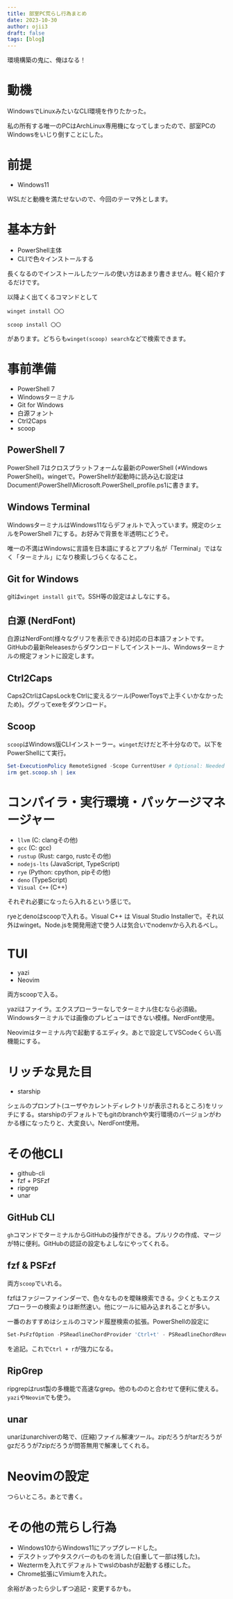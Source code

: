 ```yaml
---
title: 部室PC荒らし行為まとめ
date: 2023-10-30
author: ojii3
draft: false
tags: [blog]
---
```

環境構築の鬼に、俺はなる！

# 動機

WindowsでLinuxみたいなCLI環境を作りたかった。

私の所有する唯一のPCはArchLinux専用機になってしまったので、部室PCのWindowsをいじり倒すことにした。

# 前提

- Windows11

WSLだと動機を満たせないので、今回のテーマ外とします。

# 基本方針

- PowerShell主体
- CLIで色々インストールする

長くなるのでインストールしたツールの使い方はあまり書きません。軽く紹介するだけです。

以降よく出てくるコマンドとして

```
winget install 〇〇
```

```
scoop install 〇〇
```

があります。どちらも`winget(scoop) search`などで検索できます。

# 事前準備

- PowerShell 7
- Windowsターミナル
- Git for Windows
- 白源フォント
- Ctrl2Caps
- scoop

## PowerShell 7

PowerShell 7はクロスプラットフォームな最新のPowerShell (≠Windows PowerShell)。wingetで。PowerShellが起動時に読み込む設定はDocument\\PowerShell\\Microsoft.PowerShell_profile.ps1に書きます。

## Windows Terminal

WindowsターミナルはWindows11ならデフォルトで入っています。規定のシェルをPowerShell 7にする。お好みで背景を半透明にどうぞ。

唯一の不満はWindowsに言語を日本語にするとアプリ名が「Terminal」ではなく「ターミナル」になり検索しづらくなること。

## Git for Windows

gitは`winget install git`で。SSH等の設定はよしなにする。

## 白源 (NerdFont)

白源はNerdFont(様々なグリフを表示できる)対応の日本語フォントです。GitHubの最新Releasesからダウンロードしてインストール、Windowsターミナルの規定フォントに設定します。

## Ctrl2Caps

Caps2CtrlはCapsLockをCtrlに変えるツール(PowerToysで上手くいかなかったため)。ググってexeをダウンロード。

## Scoop

`scoop`はWindows版CLIインストーラー。`winget`だけだと不十分なので。以下をPowerShellにて実行。

```powershell
Set-ExecutionPolicy RemoteSigned -Scope CurrentUser # Optional: Needed to run a remote script the first time
irm get.scoop.sh | iex
```

# コンパイラ・実行環境・パッケージマネージャー

- `llvm` (C: clangその他)
- `gcc` (C: gcc)
- `rustup` (Rust: cargo, rustcその他)
- `nodejs-lts` (JavaScript, TypeScript)
- `rye` (Python: cpython, pipその他)
- `deno` (TypeScript)
- `Visual C++` (C++)

それぞれ必要になったら入れるという感じで。

ryeとdenoはscoopで入れる。Visual C++ は Visual Studio Installerで。それ以外はwinget。Node.jsを開発用途で使う人は気合いでnodenvから入れるべし。

# TUI

- yazi
- Neovim

両方scoopで入る。

yaziはファイラ。エクスプローラーなしでターミナル住むなら必須級。Windowsターミナルでは画像のプレビューはできない模様。NerdFont使用。

Neovimはターミナル内で起動するエディタ。あとで設定してVSCodeくらい高機能にする。

# リッチな見た目

- starship

シェルのプロンプト(ユーザやカレントディレクトリが表示されるところ)をリッチにする。starshipのデフォルトでもgitのbranchや実行環境のバージョンがわかる様になったりと、大変良い。NerdFont使用。

# その他CLI

- github-cli
- fzf + PSFzf
- ripgrep
- unar

## GitHub CLI

`gh`コマンドでターミナルからGitHubの操作ができる。プルリクの作成、マージが特に便利。GitHubの認証の設定もよしなにやってくれる。

## fzf & PSFzf

両方`scoop`でいれる。

fzfはファジーファインダーで、色々なものを曖昧検索できる。少くともエクスプローラーの検索よりは断然速い。他にツールに組み込まれることが多い。

一番のおすすめはシェルのコマンド履歴検索の拡張。PowerShellの設定に

```powershell
Set-PsFzfOption -PSReadlineChordProvider 'Ctrl+t' - PSReadlineChordReverseHistory 'Ctrl+r'
```

を追記。これで`Ctrl + r`が強力になる。

## RipGrep

ripgrepはrust製の多機能で高速なgrep。他のもののと合わせて便利に使える。`yazi`や`Neovim`でも使う。

## unar

unarはunarchiverの略で、(圧縮)ファイル解凍ツール。zipだろうがtarだろうがgzだろうが7zipだろうが問答無用で解凍してくれる。

# Neovimの設定

つらいところ。あとで書く。

# その他の荒らし行為

- Windows10からWindows11にアップグレードした。
- デスクトップやタスクバーのものを消した(自重して一部は残した)。
- Weztermを入れてデフォルトでwslのbashが起動する様にした。
- Chrome拡張にVimiumを入れた。

余裕があったら少しずつ追記・変更するかも。